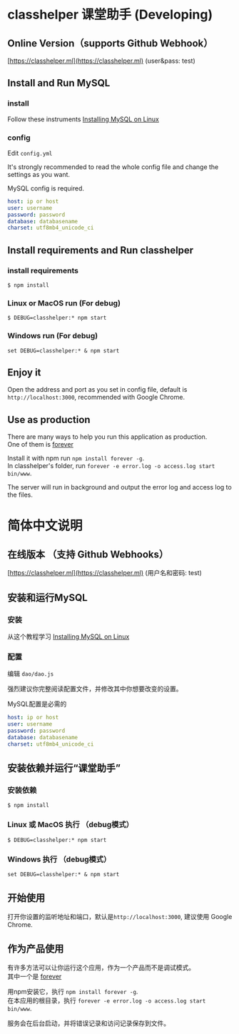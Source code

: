 # classhelper 课堂助手 (Developing)

## Online Version（supports Github Webhook）
[https://classhelper.ml](https://classhelper.ml) (user&pass: test)

## Install and Run MySQL
### install
Follow these instruments [Installing MySQL on Linux](https://dev.mysql.com/doc/refman/5.7/en/linux-installation.html)

### config
Edit `config.yml`

It's strongly recommended to read the whole config file and change the settings as you want.

MySQL config is required.
```yaml
host: ip or host
user: username
password: password
database: databasename
charset: utf8mb4_unicode_ci
```

## Install requirements and Run classhelper
### install requirements
```
$ npm install
```

### Linux or MacOS run (For debug)
```
$ DEBUG=classhelper:* npm start
```

### Windows run (For debug)
```
set DEBUG=classhelper:* & npm start
```

## Enjoy it
Open the address and port as you set in config file, default is `http://localhost:3000`, recommended with Google Chrome.

## Use as production
There are many ways to help you run this application as production.  
One of them is [forever](https://www.npmjs.com/package/forever)

Install it with npm run `npm install forever -g`.  
In classhelper's folder, run `forever -e error.log -o access.log start bin/www`.

The server will run in background and output the error log and access log to the files.

# 简体中文说明
## 在线版本 （支持 Github Webhooks）
[https://classhelper.ml](https://classhelper.ml) (用户名和密码: test)

## 安装和运行MySQL
### 安装
从这个教程学习 [Installing MySQL on Linux](https://dev.mysql.com/doc/refman/5.7/en/linux-installation.html)

### 配置
编辑 `dao/dao.js` 

强烈建议你完整阅读配置文件，并修改其中你想要改变的设置。

MySQL配置是必需的
```yaml
host: ip or host
user: username
password: password
database: databasename
charset: utf8mb4_unicode_ci
```

## 安装依赖并运行“课堂助手”
### 安装依赖
```
$ npm install
```

### Linux 或 MacOS 执行 （debug模式）
```
$ DEBUG=classhelper:* npm start
```

### Windows 执行 （debug模式）
```
set DEBUG=classhelper:* & npm start
```

## 开始使用
打开你设置的监听地址和端口，默认是`http://localhost:3000`, 建议使用 Google Chrome.


## 作为产品使用
有许多方法可以让你运行这个应用，作为一个产品而不是调试模式。  
其中一个是 [forever](https://www.npmjs.com/package/forever)

用npm安装它，执行 `npm install forever -g`.  
在本应用的根目录，执行 `forever -e error.log -o access.log start bin/www`.

服务会在后台启动，并将错误记录和访问记录保存到文件。

